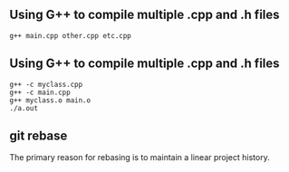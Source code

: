 ## Using G++ to compile multiple .cpp and .h files

```
g++ main.cpp other.cpp etc.cpp
```

## Using G++ to compile multiple .cpp and .h files

```
g++ -c myclass.cpp
g++ -c main.cpp
g++ myclass.o main.o
./a.out
```

## git rebase

The primary reason for rebasing is to maintain a linear project history.



